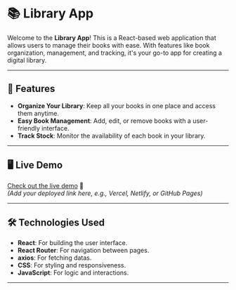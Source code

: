 # 📚 Library App

Welcome to the **Library App**! This is a React-based web application that allows users to manage their books with ease. With features like book organization, management, and tracking, it's your go-to app for creating a digital library.

---

## 🌟 Features

- **Organize Your Library**: Keep all your books in one place and access them anytime.
- **Easy Book Management**: Add, edit, or remove books with a user-friendly interface.
- **Track Stock**: Monitor the availability of each book in your library.

---

## 🖥️ Live Demo

[Check out the live demo](#) 🚀  
*(Add your deployed link here, e.g., Vercel, Netlify, or GitHub Pages)*

---

## 🛠️ Technologies Used

- **React**: For building the user interface.
- **React Router**: For navigation between pages.
- **axios**: For fetching datas.
- **CSS**: For styling and responsiveness.
- **JavaScript**: For logic and interactions.

---
